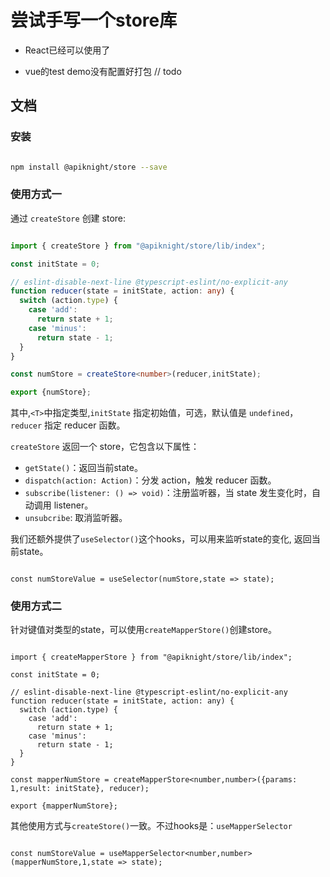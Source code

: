 # 尝试手写一个store库

- React已经可以使用了

- vue的test demo没有配置好打包 // todo

## 文档

### 安装

```bash

npm install @apiknight/store --save

```

### 使用方式一

通过 `createStore` 创建 store:

```ts

import { createStore } from "@apiknight/store/lib/index";

const initState = 0;

// eslint-disable-next-line @typescript-eslint/no-explicit-any
function reducer(state = initState, action: any) {
  switch (action.type) {
    case 'add':
      return state + 1;
    case 'minus':
      return state - 1;
  }
}

const numStore = createStore<number>(reducer,initState);

export {numStore};

```

其中,`<T>`中指定类型,`initState` 指定初始值，可选，默认值是 `undefined`，`reducer` 指定 reducer 函数。

`createStore` 返回一个 store，它包含以下属性：

- `getState()`：返回当前state。
- `dispatch(action: Action)`：分发 action，触发 reducer 函数。
- `subscribe(listener: () => void)`：注册监听器，当 state 发生变化时，自动调用 listener。
- `unsubcribe`: 取消监听器。

我们还额外提供了`useSelector()`这个hooks，可以用来监听state的变化, 返回当前state。

```tsx

const numStoreValue = useSelector(numStore,state => state);

```

### 使用方式二

针对键值对类型的state，可以使用`createMapperStore()`创建store。

```tsx

import { createMapperStore } from "@apiknight/store/lib/index";

const initState = 0;

// eslint-disable-next-line @typescript-eslint/no-explicit-any
function reducer(state = initState, action: any) {
  switch (action.type) {
    case 'add':
      return state + 1;
    case 'minus':
      return state - 1;
  }
}

const mapperNumStore = createMapperStore<number,number>({params: 1,result: initState}, reducer);

export {mapperNumStore};

```

其他使用方式与`createStore()`一致。不过hooks是：`useMapperSelector`

```tsx

const numStoreValue = useMapperSelector<number,number>(mapperNumStore,1,state => state);

```
